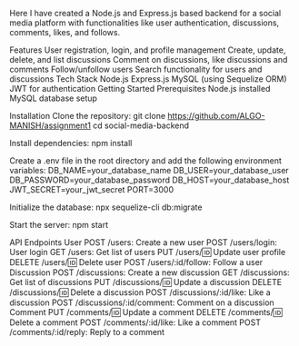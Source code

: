 Here I have created a Node.js and Express.js based backend for a social media platform with functionalities like user authentication, discussions, comments, likes, and follows.

Features
User registration, login, and profile management
Create, update, delete, and list discussions
Comment on discussions, like discussions and comments
Follow/unfollow users
Search functionality for users and discussions
Tech Stack
Node.js
Express.js
MySQL (using Sequelize ORM)
JWT for authentication
Getting Started
Prerequisites
Node.js installed
MySQL database setup

Installation
Clone the repository:
git clone https://github.com/ALGO-MANISH/assignment1
cd social-media-backend

Install dependencies:
npm install

Create a .env file in the root directory and add the following environment variables:
DB_NAME=your_database_name
DB_USER=your_database_user
DB_PASSWORD=your_database_password
DB_HOST=your_database_host
JWT_SECRET=your_jwt_secret
PORT=3000



Initialize the database:
npx sequelize-cli db:migrate


Start the server:
npm start


API Endpoints
User
POST /users: Create a new user
POST /users/login: User login
GET /users: Get list of users
PUT /users/:id: Update user profile
DELETE /users/:id: Delete user
POST /users/:id/follow: Follow a user
Discussion
POST /discussions: Create a new discussion
GET /discussions: Get list of discussions
PUT /discussions/:id: Update a discussion
DELETE /discussions/:id: Delete a discussion
POST /discussions/:id/like: Like a discussion
POST /discussions/:id/comment: Comment on a discussion
Comment
PUT /comments/:id: Update a comment
DELETE /comments/:id: Delete a comment
POST /comments/:id/like: Like a comment
POST /comments/:id/reply: Reply to a comment
